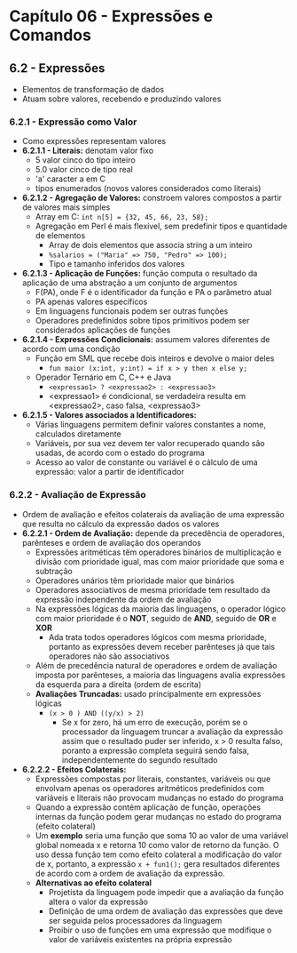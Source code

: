 # Capítulo 06 - Expressões e Comandos
## 6.2 - Expressões
* Elementos de transformação de dados
* Atuam sobre valores, recebendo e produzindo valores

### 6.2.1 - Expressão como Valor
* Como expressões representam valores
* **6.2.1.1 - Literais:** denotam valor fixo
    * 5 valor cinco do tipo inteiro
    * 5.0 valor cinco de tipo real
    * 'a' caracter a em C
    * tipos enumerados (novos valores considerados como literais)
* **6.2.1.2 - Agregação de Valores:** constroem valores compostos a partir de valores mais simples
    * Array em C: `int n[5] = {32, 45, 66, 23, 58};`
    * Agregação em Perl é mais flexível, sem predefinir tipos e quantidade de elementos
        * Array de dois elementos que associa string a um inteiro
        * `%salarios = ("Maria" => 750, "Pedro" => 100);`
        * Tipo e tamanho inferidos dos valores
* **6.2.1.3 - Aplicação de Funções:** função computa o resultado da aplicação de uma abstração a um conjunto de argumentos
    * F(PA), onde F é o identificador da função e PA o parâmetro atual
    * PA apenas valores específicos
    * Em linguagens funcionais podem ser outras funções
    * Operadores predefinidos sobre tipos primitivos podem ser considerados aplicações de funções
* **6.2.1.4 - Expressões Condicionais:** assumem valores diferentes de acordo com uma condição
    * Função em SML que recebe dois inteiros e devolve o maior deles
        * `fun maior (x:int, y:int) = if x > y then x else y;`
    * Operador Ternário em C, C++ e Java
        * `<expressao1> ? <expressao2> : <expressao3>`
        * \<expressao1\> é condicional, se verdadeira resulta em \<expressao2\>, caso falsa, \<expressao3\>
* **6.2.1.5 - Valores associados a Identificadores:**
    * Várias linguagens permitem definir valores constantes a nome, calculados diretamente
    * Variáveis, por sua vez devem ter valor recuperado quando são usadas, de acordo com o estado do programa
    * Acesso ao valor de constante ou variável é o cálculo de uma expressão: valor a partir de identificador

### 6.2.2 - Avaliação de Expressão
* Ordem de avaliação e efeitos colaterais da avaliação de uma expressão que resulta no cálculo da expressão dados os valores
* **6.2.2.1 - Ordem de Avaliação:** depende da precedência de operadores, parênteses e ordem de avaliação dos operandos
    * Expressões aritméticas têm operadores binários de multiplicação e divisão com prioridade igual, mas com maior prioridade que soma e subtração
    * Operadores unários têm prioridade maior que binários
    * Operadores associativos de mesma prioridade tem resultado da expressão independente da ordem de avaliação
    * Na expressões lógicas da maioria das linguagens, o operador lógico com maior prioridade é o **NOT**, seguido de **AND**, seguido de **OR** e **XOR**
        * Ada trata todos operadores lógicos com mesma prioridade, portanto as expressões devem receber parênteses já que tais operadores não são associativos
    * Além de precedência natural de operadores e ordem de avaliação imposta por parênteses, a maioria das linguagens avalia expressões da esquerda para a direita (ordem de escrita)
    * **Avaliações Truncadas:** usado principalmente em expressões lógicas
        * `(x > 0 ) AND ((y/x) > 2)`
            * Se x for zero, há um erro de execução, porém se o processador da linguagem truncar a avaliação da expressão assim que o resultado puder ser inferido, x > 0 resulta falso, poranto a expressão completa seguirá sendo falsa, independentemente do segundo resultado
* **6.2.2.2 - Efeitos Colaterais:**
    * Expressões compostas por literais, constantes, variáveis ou que envolvam apenas os operadores aritméticos predefinidos com variáveis e literais não provocam mudanças no estado do programa
    * Quando a expressão contém aplicação de função, operações internas da função podem gerar mudanças no estado do programa (efeito colateral)
    * Um **exemplo** seria uma função que soma 10 ao valor de uma variável global nomeada x e retorna 10 como valor de retorno da função. O uso dessa função tem como efeito colateral a modificação do valor de x, portanto, a expressão `x + fun1();` gera resultados diferentes de acordo com a ordem de avaliação da expressão.
    * **Alternativas ao efeito colateral**
        * Projetista da linguagem pode impedir que a avaliação da função altera o valor da expressão
        * Definição de uma ordem de avaliação das expressões que deve ser seguida pelos processadores da linguagem
        * Proibir o uso de funções em uma expressão que modifique o valor de variáveis existentes na própria expressão